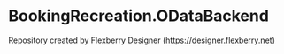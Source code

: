 # BookingRecreation.ODataBackend
Repository created by Flexberry Designer (https://designer.flexberry.net)
